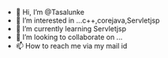 - 👋 Hi, I’m @Tasalunke
- 👀 I’m interested in ...c++,corejava,Servletjsp
- 🌱 I’m currently learning Servletjsp
- 💞️ I’m looking to collaborate on ...
- 📫 How to reach me via my mail id 

<!---
Tasalunke/Tasalunke is a ✨ special ✨ repository because its `README.md` (this file) appears on your GitHub profile.
You can click the Preview link to take a look at your changes.
--->
